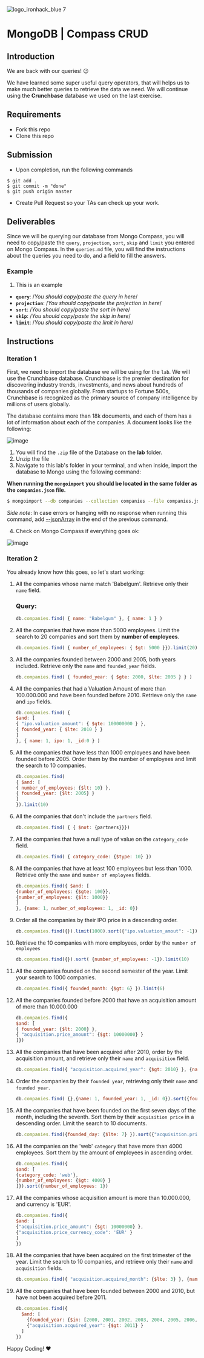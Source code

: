![logo_ironhack_blue 7](https://user-images.githubusercontent.com/23629340/40541063-a07a0a8a-601a-11e8-91b5-2f13e4e6b441.png)

# MongoDB | Compass CRUD

## Introduction

We are back with our queries! :wink:

We have learned some super useful query operators, that will helps us to make much better queries to retrieve the data we need. We will continue using the **Crunchbase** database we used on the last exercise.

## Requirements

- Fork this repo
- Clone this repo

## Submission

- Upon completion, run the following commands

```
$ git add .
$ git commit -m "done"
$ git push origin master
```

- Create Pull Request so your TAs can check up your work.

## Deliverables

Since we will be querying our database from Mongo Compass, you will need to copy/paste the `query`, `projection`, `sort`, `skip` and `limit` you entered on Mongo Compass. In the `queries.md` file, you will find the instructions about the queries you need to do, and a field to fill the answers.

### Example

1. This is an example

- **`query`**: /_You should copy/paste the query in here_/
- **`projection`**: /_You should copy/paste the projection in here_/
- **`sort`**: /_You should copy/paste the sort in here_/
- **`skip`**: /_You should copy/paste the skip in here_/
- **`limit`**: /_You should copy/paste the limit in here_/

## Instructions

### Iteration 1

First, we need to import the database we will be using for the `lab`. We will use the Crunchbase database. Crunchbase is the premier destination for discovering industry trends, investments, and news about hundreds of thousands of companies globally. From startups to Fortune 500s, Crunchbase is recognized as the primary source of company intelligence by millions of users globally.

The database contains more than 18k documents, and each of them has a lot of information about each of the companies. A document looks like the following:

![image](https://user-images.githubusercontent.com/23629340/36494916-d6db1770-1733-11e8-903e-5119b3c1b688.png)

1. You will find the `.zip` file of the Database on the **lab** folder.
2. Unzip the file
3. Navigate to this lab's folder in your terminal, and when inside, import the database to Mongo using the following command:

__When running the `mongoimport` you should be located in the same folder as the `companies.json` file.__

```bash
$ mongoimport --db companies --collection companies --file companies.json
```

_Side note_: In case errors or hanging with no response when running this command, add [--jsonArray](https://docs.mongodb.com/manual/reference/program/mongoimport/#cmdoption-mongoimport-jsonarray) in the end of the previous command.

4. Check on Mongo Compass if everything goes ok:

![image](https://user-images.githubusercontent.com/23629340/36534191-1f1bc5ec-17c6-11e8-9463-4945679b98c0.png)

### Iteration 2

You already know how this goes, so let's start working:

1. All the companies whose name match 'Babelgum'. Retrieve only their `name` field.

   ### Query:

   ```js
   db.companies.find( { name: "Babelgum" }, { name: 1 } )
   ```

   

2. All the companies that have more than 5000 employees. Limit the search to 20 companies and sort them by **number of employees**.

   ```js
   db.companies.find( { number_of_employees: { $gt: 5000 }}).limit(20)
   ```

   

3. All the companies founded between 2000 and 2005, both years included. Retrieve only the `name` and `founded_year` fields.

   ```js
   db.companies.find( { founded_year: { $gte: 2000, $lte: 2005 } } )
   ```

   

4. All the companies that had a Valuation Amount of more than 100.000.000 and have been founded before 2010. Retrieve only the `name` and `ipo` fields.

   ```js
   db.companies.find( { 
   $and: [ 
   { "ipo.valuation_amount": { $gte: 100000000 } }, 
   { founded_year: { $lte: 2010 } }
   ] 
   }, { name: 1, ipo: 1, _id:0 } )
   ```

   

5. All the companies that have less than 1000 employees and have been founded before 2005. Order them by the number of employees and limit the search to 10 companies.

   ```js
   db.companies.find( 
   { $and: [ 
   { number_of_employees: {$lt: 10} }, 
   { founded_year: {$lt: 2005} } 
   ] 
   }).limit(10)
   ```

   

6. All the companies that don't include the `partners` field.

   ```js
   db.companies.find( { { $not: {partners}}})
   ```

   

7. All the companies that have a null type of value on the `category_code` field.

   ```js
   db.companies.find( { category_code: {$type: 10} })
   ```

   

8. All the companies that have at least 100 employees but less than 1000. Retrieve only the `name` and `number of employees` fields.

   ```js
   db.companies.find({ $and: [
   {number_of_employees: {$gte: 100}},
   {number_of_employees: {$lt: 1000}}
   ] 
   }, {name: 1, number_of_employees: 1, _id: 0})
   ```

   

9. Order all the companies by their IPO price in a descending order.

   ```js
   db.companies.find({}).limit(1000).sort({"ipo.valuation_amout": -1})
   ```

   

10. Retrieve the 10 companies with more employees, order by the `number of employees`

    ```js
    db.companies.find({}).sort( {number_of_employees: -1}).limit(10)
    ```

    

11. All the companies founded on the second semester of the year. Limit your search to 1000 companies.

    ```js
    db.companies.find({ founded_month: {$gt: 6} }).limit(6)
    ```

    

12. All the companies founded before 2000 that have an acquisition amount of more than 10.000.000

    ```js
    db.companies.find({ 
    $and: [
    { founded_year: {$lt: 2000} },
    { "acquisition.price_amount": {$gt: 10000000} }
    ]})
    ```

    

13. All the companies that have been acquired after 2010, order by the acquisition amount, and retrieve only their `name` and `acquisition` field.

    ```js
    db.companies.find({ "acquisition.acquired_year": {$gt: 2010} }, {name:1, acquisition: 1, _id: 0}).sort({ "acquisition.price_amount": 1 })
    ```

    

14. Order the companies by their `founded year`, retrieving only their `name` and `founded year`.

    ```js
    db.companies.find( {},{name: 1, founded_year: 1, _id: 0}).sort({founded_year: -1}).limit(1000)
    ```

    

15. All the companies that have been founded on the first seven days of the month, including the seventh. Sort them by their `acquisition price` in a descending order. Limit the search to 10 documents.

    ```js
    db.companies.find({founded_day: {$lte: 7} }).sort({"acquisition.price_amount": -1}).limit(10)
    ```

    

16. All the companies on the 'web' `category` that have more than 4000 employees. Sort them by the amount of employees in ascending order.

    ```js
    db.companies.find({ 
    $and: [
    {category_code: 'web'},
    {number_of_employees: {$gt: 4000} }
    ]}).sort({number_of_employees: 1})
    ```

    

17. All the companies whose acquisition amount is more than 10.000.000, and currency is 'EUR'.

    ```js
    db.companies.find({
    $and: [
    {"acquisition.price_amount": {$gt: 10000000} },
    {"acquisition.price_currency_code": 'EUR' }
    ]
    })
    ```

    

18. All the companies that have been acquired on the first trimester of the year. Limit the search to 10 companies, and retrieve only their `name` and `acquisition` fields.

    ```js
    db.companies.find({ "acquisition.acquired_month": {$lte: 3} }, {name: 1, acquisition: 1, _id: 0}).limit(10)
    ```

    

19. All the companies that have been founded between 2000 and 2010, but have not been acquired before 2011.

    ```js
    db.companies.find({
      $and: [
        {founded_year: {$in: [2000, 2001, 2002, 2003, 2004, 2005, 2006, 2007, 2008, 2009, 2010]} }, 
        {"acquisition.acquired_year": {$gt: 2011} }
      ]
    })
    ```

    

Happy Coding! :heart:
